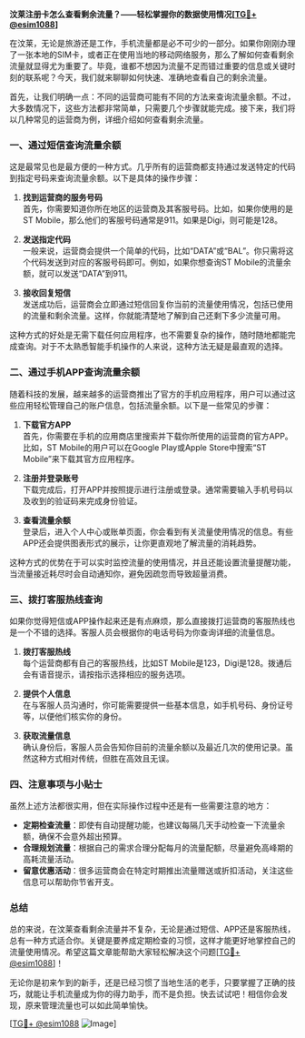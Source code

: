 **汶莱注册卡怎么查看剩余流量？——轻松掌握你的数据使用情况[[TG💪+ @esim1088](https://t.me/s/esim1088)]**

在汶莱，无论是旅游还是工作，手机流量都是必不可少的一部分。如果你刚刚办理了一张本地的SIM卡，或者正在使用当地的移动网络服务，那么了解如何查看剩余流量就显得尤为重要了。毕竟，谁都不想因为流量不足而错过重要的信息或关键时刻的联系呢？今天，我们就来聊聊如何快速、准确地查看自己的剩余流量。

首先，让我们明确一点：不同的运营商可能有不同的方法来查询流量余额。不过，大多数情况下，这些方法都非常简单，只需要几个步骤就能完成。接下来，我们将以几种常见的运营商为例，详细介绍如何查看剩余流量。

### **一、通过短信查询流量余额**

这是最常见也是最方便的一种方式。几乎所有的运营商都支持通过发送特定的代码到指定号码来查询流量余额。以下是具体的操作步骤：

1. **找到运营商的服务号码**  
   首先，你需要知道你所在地区的运营商及其客服号码。比如，如果你使用的是ST Mobile，那么他们的客服号码通常是911。如果是Digi，则可能是128。

2. **发送指定代码**  
   一般来说，运营商会提供一个简单的代码，比如“DATA”或“BAL”。你只需将这个代码发送到对应的客服号码即可。例如，如果你想查询ST Mobile的流量余额，就可以发送“DATA”到911。

3. **接收回复短信**  
   发送成功后，运营商会立即通过短信回复你当前的流量使用情况，包括已使用的流量和剩余流量。这样，你就能清楚地了解到自己还剩下多少流量可用。

这种方式的好处是无需下载任何应用程序，也不需要复杂的操作，随时随地都能完成查询。对于不太熟悉智能手机操作的人来说，这种方法无疑是最直观的选择。

### **二、通过手机APP查询流量余额**

随着科技的发展，越来越多的运营商推出了官方的手机应用程序，用户可以通过这些应用轻松管理自己的账户信息，包括流量余额。以下是一些常见的步骤：

1. **下载官方APP**  
   首先，你需要在手机的应用商店里搜索并下载你所使用的运营商的官方APP。比如，ST Mobile的用户可以在Google Play或Apple Store中搜索“ST Mobile”来下载其官方应用程序。

2. **注册并登录账号**  
   下载完成后，打开APP并按照提示进行注册或登录。通常需要输入手机号码以及收到的验证码来完成身份验证。

3. **查看流量余额**  
   登录后，进入个人中心或账单页面，你会看到有关流量使用情况的信息。有些APP还会提供图表形式的展示，让你更直观地了解流量的消耗趋势。

这种方式的优势在于可以实时监控流量的使用情况，并且还能设置流量提醒功能，当流量接近耗尽时会自动通知你，避免因疏忽而导致超量消费。

### **三、拨打客服热线查询**

如果你觉得短信或APP操作起来还是有点麻烦，那么直接拨打运营商的客服热线也是一个不错的选择。客服人员会根据你的电话号码为你查询详细的流量信息。

1. **拨打客服热线**  
   每个运营商都有自己的客服热线，比如ST Mobile是123，Digi是128。拨通后会有语音提示，请按指示选择相应的服务选项。

2. **提供个人信息**  
   在与客服人员沟通时，你可能需要提供一些基本信息，如手机号码、身份证号等，以便他们核实你的身份。

3. **获取流量信息**  
   确认身份后，客服人员会告知你目前的流量余额以及最近几次的使用记录。虽然这种方式相对传统，但胜在高效且无误。

### **四、注意事项与小贴士**

虽然上述方法都很实用，但在实际操作过程中还是有一些需要注意的地方：

- **定期检查流量**：即使有自动提醒功能，也建议每隔几天手动检查一下流量余额，确保不会意外超出预算。
- **合理规划流量**：根据自己的需求合理分配每月的流量配额，尽量避免高峰期的高耗流量活动。
- **留意优惠活动**：很多运营商会在特定时期推出流量赠送或折扣活动，关注这些信息可以帮助你节省开支。

### **总结**

总的来说，在汶莱查看剩余流量并不复杂，无论是通过短信、APP还是客服热线，总有一种方式适合你。关键是要养成定期检查的习惯，这样才能更好地掌控自己的流量使用情况。希望这篇文章能帮助大家轻松解决这个问题[[TG💪+ @esim1088](https://t.me/s/esim1088)]！

无论你是初来乍到的新手，还是已经习惯了当地生活的老手，只要掌握了正确的技巧，就能让手机流量成为你的得力助手，而不是负担。快去试试吧！相信你会发现，原来管理流量也可以如此简单愉快。

[[TG💪+ @esim1088](https://t.me/s/esim1088) ![Image](https://i.postimg.cc/4NQfJmqS/Snipaste-2025-05-13-00-14-12.png)]